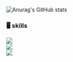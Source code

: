 ### 

<!--
**selectionlee/selectionlee** is a ✨ _special_ ✨ repository because its `README.md` (this file) appears on your GitHub profile.

Here are some ideas to get you started:

- 🔭 I’m currently working on ...
- 🌱 I’m currently learning ...
- 👯 I’m looking to collaborate on ...
- 🤔 I’m looking for help with ...
- 💬 Ask me about ...
- 📫 How to reach me: ...
- 😄 Pronouns: ...
- ⚡ Fun fact: ...
-->

![Anurag's GitHub stats](https://github-readme-stats.vercel.app/api?username=selectionlee&show_icons=true&theme=vue)

### 🖥️ skills 
<img src="https://img.shields.io/badge/python-3776AB?style=for-the-badge&logo=python&logoColor=white"> <br>
<img src="https://img.shields.io/badge/R-276DC3?style=for-the-badge&logo=R&logoColor=white"> <br>
<img src="https://img.shields.io/badge/mysql-4479A1?style=for-the-badge&logo=mysql&logoColor=white"> <br>

